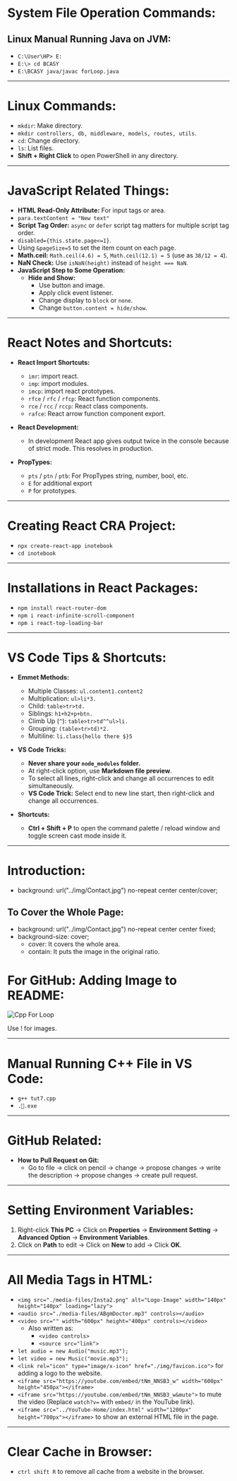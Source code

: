 
# System File Operation Commands:

## Linux Manual Running Java on JVM:
- `C:\User\HP> E:`
- `E:\> cd BCASY`
- `E:\BCASY java/javac forLoop.java`

---

# Linux Commands:
- `mkdir`: Make directory.
- `mkdir controllers, db, middleware, models, routes, utils`.
- `cd`: Change directory.
- `ls`: List files.
- **Shift + Right Click** to open PowerShell in any directory.

---

# JavaScript Related Things:
- **HTML Read-Only Attribute:** For input tags or area.
- `para.textContent = "New text"`
- **Script Tag Order:** `async` or `defer` script tag matters for multiple script tag order.
- `disabled={this.state.page<=1}`.
- Using `&pageSize=5` to set the item count on each page.
- **Math.ceil:** `Math.ceil(4.6) = 5`, `Math.ceil(12.1) = 5` (use as `38/12 = 4`).
- **NaN Check:** Use `isNaN(height)` instead of `height === NaN`.
- **JavaScript Step to Some Operation:**
  - **Hide and Show:**
    - Use button and image.
    - Apply click event listener.
    - Change display to `block` or `none`.
    - Change `button.content = hide/show`.

---

# React Notes and Shortcuts:
- **React Import Shortcuts:**
  - `imr`: import react.
  - `imp`: import modules.
  - `imcp`: import react prototypes.
  - `rfce` / `rfc` / `rfcp`: React function components.
  - `rce` / `rcc` / `rccp`: React class components.
  - `rafce`: React arrow function component export.

- **React Development:**
  - In development React app gives output twice in the console because of strict mode. This resolves in production.

- **PropTypes:**
  - `pts` / `ptn` / `ptb`: For PropTypes string, number, bool, etc.
  - `E` for additional export
  - `P` for prototypes.

---

# Creating React CRA Project:
- `npx create-react-app inotebook`
- `cd inotebook`

---

# Installations in React Packages:
- `npm install react-router-dom`
- `npm i react-infinite-scroll-component`
- `npm i react-top-loading-bar`

---

# VS Code Tips & Shortcuts:
- **Emmet Methods:**
  - Multiple Classes: `ul.content1.content2`
  - Multiplication: `ul>li*3.`
  - Child: `table>tr>td.`
  - Siblings: `h1+h2+p+btn.`
  - Climb Up (`^`): `table>tr>td^^ul>li.`
  - Grouping: `(table>tr>td)*2.`
  - Multiline: `li.class{hello there $}5`

- **VS Code Tricks:**
  - **Never share your `node_modules` folder.**
  - At right-click option, use **Markdown file preview**.
  - To select all lines, right-click and change all occurrences to edit simultaneously.
  - **VS Code Trick:** Select end to new line start, then right-click and change all occurrences.

- **Shortcuts:**
  - **Ctrl + Shift + P** to open the command palette / reload window and toggle screen cast mode inside it.

---


# Introduction:
- background: url("../img/Contact.jpg") no-repeat center center/cover;

## To Cover the Whole Page:
- background: url("../img/Contact.jpg") no-repeat center center fixed;
- background-size: cover;
  - cover: It covers the whole area.
  - contain: It puts the image in the original ratio.

# For GitHub: Adding Image to README:
![Cpp For Loop](https://media.geeksforgeeks.org/wp-content/uploads/20240117163513/Loops-in-programming-768.jpg)

Use ! for images.

---

# Manual Running C++ File in VS Code:
- `g++ tut7.cpp`
- `..exe`

---

# GitHub Related:
- **How to Pull Request on Git:**
  - Go to file → click on pencil → change → propose changes → write the description → propose changes → create pull request.

---

# Setting Environment Variables:
1. Right-click **This PC** → Click on **Properties** → **Environment Setting** → **Advanced Option** → **Environment Variables**.
2. Click on **Path** to edit → Click on **New** to add → Click **OK**.

---

# All Media Tags in HTML:
- `<img src="./media-files/Insta2.png" alt="Logo-Image" width="140px" height="140px" loading="lazy">`
- `<audio src="./media-files/ABgmDoctor.mp3" controls></audio>`
- `<video src="" width="600px" height="400px" controls></video>`
  - Also written as:
    - `<video controls>`
    - `<source src="link">`
- `let audio = new Audio("music.mp3");`
- `let video = new Music("movie.mp3");`
- `<link rel="icon" type="image/x-icon" href="./img/favicon.ico">` for adding a logo to the website.
- `<iframe src="https://youtube.com/embed/tNm_NNSB3_w" width="600px" height="450px"></iframe>`
- `<iframe src="https://youtube.com/embed/tNm_NNSB3_w&mute">` to mute the video (Replace `watch?v=` with `embed/` in the YouTube link).
- `<iframe src="../YouTube-Home/index.html" width="1200px" height="700px"></iframe>` to show an external HTML file in the page.

---

# Clear Cache in Browser:
- `ctrl shift R` to remove all cache from a website in the browser.

